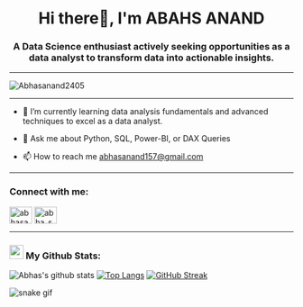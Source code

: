 <h1 align="center">Hi there👋, I'm ABAHS ANAND</h1>

<h3 align="center">A Data Science enthusiast actively seeking opportunities as a data analyst to transform data into actionable insights.</h3>

---

<p align="left"> <img src="https://komarev.com/ghpvc/?username=Abhasanand2405&label=Profile%20views&color=0e75b6&style=flat" alt="Abhasanand2405" /> </p>

---

- 🌱 I’m currently learning data analysis fundamentals and advanced techniques to excel as a data analyst.

- 💬 Ask me about Python, SQL, Power-BI, or DAX Queries

- 📫 How to reach me abhasanand157@gmail.com

---

<h3 align="left">Connect with me:</h3>
<p align="left">
<a href="https://linkedin.com/in/abhasanand2405" target="blank"><img align="center" src="https://raw.githubusercontent.com/rahuldkjain/github-profile-readme-generator/master/src/images/icons/Social/linked-in-alt.svg" alt="abhasanand2405" height="30" width="40" /></a>
<a href="https://instagram.com/abha_sanand" target="blank"><img align="center" src="https://raw.githubusercontent.com/rahuldkjain/github-profile-readme-generator/master/src/images/icons/Social/instagram.svg" alt="abha_sanand" height="30" width="40" /></a>
</p>

---

### <img src='https://media1.giphy.com/media/du3J3cXyzhj75IOgvA/giphy.gif?cid=ecf05e47x2g034i9pzwtzzsd3xgg2w9nr94t4tflbbgo3008&rid=giphy.gif' width='25' /> My Github Stats:
![Abhas's github stats](https://github-readme-stats.vercel.app/api?username=Abhasanand2405&show_icons=true&title_color=ffc857&icon_color=8ac926&text_color=daf7dc&bg_color=151515&hide=issues&count_private=true&include_all_commits=true)
[![Top Langs](https://github-readme-stats.vercel.app/api/top-langs/?username=Abhasanand2405&layout=compact&text_color=daf7dc&bg_color=151515&hide=css,html,php)](https://github.com/Abhasanand2405/github-readme-stats)
[![GitHub Streak](https://github-readme-streak-stats.herokuapp.com/?user=Abhasanand2405&theme=dark)](https://git.io/streak-stats)

![snake gif](https://github.com/Abhasanand2405/Abhasanand2405/blob/output/github-contribution-grid-snake.gif)

<!--START_SECTION:waka-->

<!--END_SECTION:waka-->
